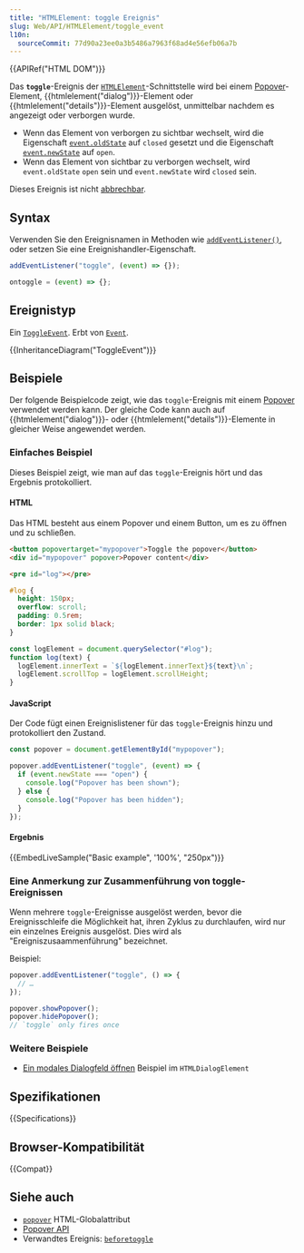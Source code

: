 ```yaml
---
title: "HTMLElement: toggle Ereignis"
slug: Web/API/HTMLElement/toggle_event
l10n:
  sourceCommit: 77d90a23ee0a3b5486a7963f68ad4e56efb06a7b
---
```


{{APIRef("HTML DOM")}}

Das **`toggle`**-Ereignis der [`HTMLElement`](/de/docs/Web/API/HTMLElement)-Schnittstelle wird bei einem [Popover](/de/docs/Web/API/Popover_API)-Element, {{htmlelement("dialog")}}-Element oder {{htmlelement("details")}}-Element ausgelöst, unmittelbar nachdem es angezeigt oder verborgen wurde.

- Wenn das Element von verborgen zu sichtbar wechselt, wird die Eigenschaft [`event.oldState`](/de/docs/Web/API/ToggleEvent/oldState) auf `closed` gesetzt und die Eigenschaft [`event.newState`](/de/docs/Web/API/ToggleEvent/newState) auf `open`.
- Wenn das Element von sichtbar zu verborgen wechselt, wird `event.oldState` `open` sein und `event.newState` wird `closed` sein.

Dieses Ereignis ist nicht [abbrechbar](/de/docs/Web/API/Event/cancelable).

## Syntax

Verwenden Sie den Ereignisnamen in Methoden wie [`addEventListener()`](/de/docs/Web/API/EventTarget/addEventListener), oder setzen Sie eine Ereignishandler-Eigenschaft.

```js
addEventListener("toggle", (event) => {});

ontoggle = (event) => {};
```

## Ereignistyp

Ein [`ToggleEvent`](/de/docs/Web/API/ToggleEvent). Erbt von [`Event`](/de/docs/Web/API/Event).

{{InheritanceDiagram("ToggleEvent")}}

## Beispiele

Der folgende Beispielcode zeigt, wie das `toggle`-Ereignis mit einem [Popover](/de/docs/Web/API/Popover_API) verwendet werden kann.
Der gleiche Code kann auch auf {{htmlelement("dialog")}}- oder {{htmlelement("details")}}-Elemente in gleicher Weise angewendet werden.

### Einfaches Beispiel

Dieses Beispiel zeigt, wie man auf das `toggle`-Ereignis hört und das Ergebnis protokolliert.

#### HTML

Das HTML besteht aus einem Popover und einem Button, um es zu öffnen und zu schließen.

```html
<button popovertarget="mypopover">Toggle the popover</button>
<div id="mypopover" popover>Popover content</div>
```

```html hidden
<pre id="log"></pre>
```

```css hidden
#log {
  height: 150px;
  overflow: scroll;
  padding: 0.5rem;
  border: 1px solid black;
}
```

```js hidden
const logElement = document.querySelector("#log");
function log(text) {
  logElement.innerText = `${logElement.innerText}${text}\n`;
  logElement.scrollTop = logElement.scrollHeight;
}
```

#### JavaScript

Der Code fügt einen Ereignislistener für das `toggle`-Ereignis hinzu und protokolliert den Zustand.

```js
const popover = document.getElementById("mypopover");

popover.addEventListener("toggle", (event) => {
  if (event.newState === "open") {
    console.log("Popover has been shown");
  } else {
    console.log("Popover has been hidden");
  }
});
```

#### Ergebnis

{{EmbedLiveSample("Basic example", '100%', "250px")}}

### Eine Anmerkung zur Zusammenführung von toggle-Ereignissen

Wenn mehrere `toggle`-Ereignisse ausgelöst werden, bevor die Ereignisschleife die Möglichkeit hat, ihren Zyklus zu durchlaufen, wird nur ein einzelnes Ereignis ausgelöst. Dies wird als "Ereigniszusaammenführung" bezeichnet.

Beispiel:

```js
popover.addEventListener("toggle", () => {
  // …
});

popover.showPopover();
popover.hidePopover();
// `toggle` only fires once
```

### Weitere Beispiele

- [Ein modales Dialogfeld öffnen](/de/docs/Web/API/HTMLDialogElement#opening_a_modal_dialog) Beispiel im `HTMLDialogElement`

## Spezifikationen

{{Specifications}}

## Browser-Kompatibilität

{{Compat}}

## Siehe auch

- [`popover`](/de/docs/Web/HTML/Reference/Global_attributes/popover) HTML-Globalattribut
- [Popover API](/de/docs/Web/API/Popover_API)
- Verwandtes Ereignis: [`beforetoggle`](/de/docs/Web/API/HTMLElement/beforetoggle_event)
